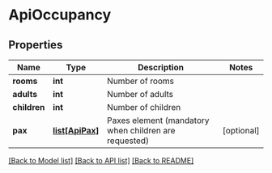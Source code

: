 # ApiOccupancy

## Properties
Name | Type | Description | Notes
------------ | ------------- | ------------- | -------------
**rooms** | **int** | Number of rooms | 
**adults** | **int** | Number of adults | 
**children** | **int** | Number of children | 
**pax** | [**list[ApiPax]**](ApiPax.md) | Paxes element (mandatory when children are requested) | [optional] 

[[Back to Model list]](../README.md#documentation-for-models) [[Back to API list]](../README.md#documentation-for-api-endpoints) [[Back to README]](../README.md)


